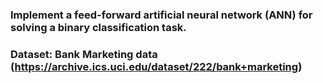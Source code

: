 ### Implement a feed-forward artificial neural network (ANN) for solving a binary classification task.
### Dataset: Bank Marketing data (https://archive.ics.uci.edu/dataset/222/bank+marketing)

